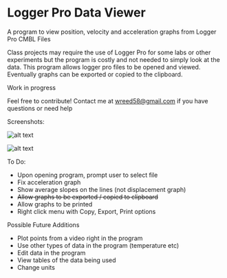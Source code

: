 # Logger Pro Data Viewer
A program to view position, velocity and acceleration graphs from Logger Pro CMBL Files

Class projects may require the use of Logger Pro for some labs or other experiments but the program is costly and not needed to simply look at the data. This program allows logger pro files to be opened and viewed. Eventually graphs can be exported or copied to the clipboard.

Work in progress

Feel free to contribute! Contact me at wreed58@gmail.com if you have questions or need help

Screenshots:

![alt text](http://i.imgur.com/wHPuGsH.png "Velocity screenshot")

![alt text](http://i.imgur.com/L6YyrDl.png "Position screenshot")

To Do:
- Upon opening program, prompt user to select file
- Fix acceleration graph
- Show average slopes on the lines (not displacement graph)
- ~~Allow graphs to be exported / copied to clipboard~~
- Allow graphs to be printed
- Right click menu with Copy, Export, Print options

Possible Future Additions
- Plot points from a video right in the program
- Use other types of data in the program (temperature etc)
- Edit data in the program
- View tables of the data being used
- Change units
